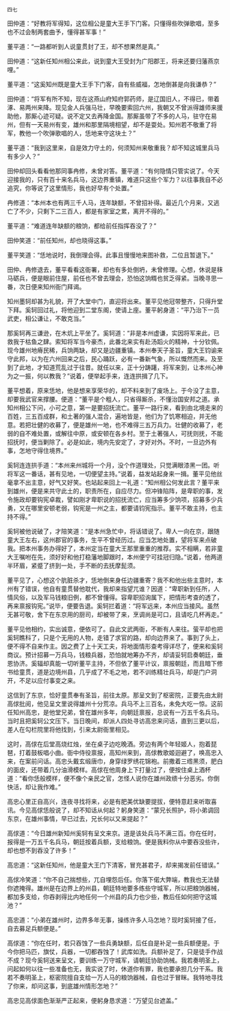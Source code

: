     四七 

   田仲道：“好教将军得知，这位相公是童大王手下门客。只懂得些吹弹歌唱，至多也不过会制两套曲予，懂得甚军事！”

   董平道：“一路都听到人说童贯封了王，却不想果然是真。”

   田仲道：“这新任知州相公来此，说到童大王受封为广阳郡王，将来还要归藩燕京哩。”

   董平道：“这奚知州既是童大王手下门客，自有些威福，怎地倒甚是向我谦恭？”

   田仲道：“将军有所不知，现在这燕山府知府郭药师，是辽国旧人，不得已，带着涿、易两州来降。现见金人兵强马壮，早晚要索回六州，我朝又不曾派得雄师来援助他，那厮心迹可疑。说不定又去再降金国。那厮虽带了不多的人马，驻守在易州，但有一天易州有变，雄州和那里隔境相望，却不是耍处。知州若不敬重了将军，教他一个吹弹歌唱的人，恁地来守这块土？”

   董平道：“我到这里来，自是效力守土的，何须知州来敬重我？却不知这城里兵马有多少人？”

   田仲却回头看看他那同事冉修，未曾对答。董平道：“有何隐情只管实说了。今天迎接我的，只有百十来名兵马，这边界重镇，难道只这些个军力？以往事我自不必追究，你等说了这里情形，我也好早有个处置。”

   冉修道：“本州本也有两三千人马，连年缺额，不曾招补得。最近几个月来，又逃亡了不少，只剩下二三百人，都是有家室之累，离开不得的。”

   董平道：“难道连年缺额的粮饷，都给前任指挥吞没了？”

   田仲笑道：“前任知州，却也晓得这事。”

   董平笑道：“恁地说时，我倒理会得。此事且慢慢地来图补救，二位且暂退下。”

   田仲、冉修退去，董平看看这衙署，却也有多处倒坍，未曾修理。心想，休说是秣马砺兵，便是眼前住屋，前任也不曾去理会，恐怕这饷糈也贫乏得紧。当晚寻思一番，次日便来知州衙门拜谒。

   知州墨轲却甚为礼貌，开了大堂中门，直迎将出来。董平见他冠带整齐，只得升堂下拜。奚轲回过礼，将他迎到二堂东阁，使请上座。董平躬身道：“平乃治下一员武吏，相公谦让，不敢克当。”

   那奚轲再三谦逊，在木炕上平坐了。奚轲道：“非是本州虚谦，实因将军来此，已救我于枯鱼之肆。索知将军当今豪杰，此番北来实有赴汤蹈火的精神，十分钦佩。现今雄州地瘠民稀，兵饷两缺，却又是边疆重镇。本州奉天子圣旨，童大王钧谕来守此邦，以为在六州回来之后，民心踊跃，必有一番新气象，所以慨然而来。及至到了此地，才知道荒乱过于往昔。就任以来，正十分踌躇，将军来到，让本州心神为之一振，何以教我？”说着，便举起手来，连连拱揖了几下。

   董平想着，原来恁地，他是想来享荣华的，却不料来到了废场上。于今没了主意，却要我武官来撑腰。便道：“董平是个粗人，只省得厮杀，不懂治国安邦之道。承知州相公下问，小可之意，第一是要招抚流亡。董平一路行来，看到由北境走来的百姓，三五百成群，和土著的强人混合，遍地皆是，他们为了饥寒相迫，并无他意。若把壮健的收募了，便是雄州一地，也不难得三五万兵力。壮健的收募了，老弱的自不难处置，或解往中原，或安顿在各乡村。至于土著强人，可抚则抚，不能招抚时，便当剿除了。必是如此，境内先安定了，才好对外。不时，一旦边外有事，怎地守得住境界。”

   奚轲连连拱手道：“本州来州城将一个月，没个作道理处，只觉满眼漆黑一团。听将军这一番话，甚有见地，一切便望主持。”说着，益发站起身来一揖。董平见他丝毫拿不出主意，好气又好笑。也站起来回上一礼道：“知州相公何发此言？董平来到雄州，便是来共守此土的，职责所在，自应尽力。但冲锋陷阵，是卑职的事，发令施政却要钩宪卓裁，譬如刚才卑职说的招抚流亡，应当筹多少饷项，招募多少兵勇，又在哪里安顿老弱，钩宪是一州之主，都要请钧宪指示。董平不敢主持，也主持不得。”

   奚轲被他说破了，才陪笑道：“是本州急忙中，将话错说了。卑人一向在京，跟随童大王左右，这州郡官的事务，生平不曾经历过。应当怎地处置，望将军来点破我。把本州事务办得好了，本州定当在童大王那里重重的推荐。实不相瞒，若非童大王嘱咐在先，须好好和他打稳藩地脚跟时，本州便宁可挂冠归隐。”说着，他两道半环眉，紧蹙了挤到一处，手不断的去抚摩髭须。

   董平见了，心想这个肮脏杀才，恁地倒来身任边疆重寄？我不和他出些主意时，本州有了错误，他自有童贯替他耽代，我却来指望兀谁？因道：“卑职新到任所，人情风俗，以及军马钱粮旧例，都不曾懂得。容卑职招询属下，把情形考查的透了，再来禀报钩宪。”说毕，便要告退。奚轲拦着道：“将军远来，本州应当接风。虽然无甚可敬，舍下在东京用的厨司，却被带了来，烹调尚是可口，且请吃几杯再走。”

   董平见他相约，实出诚意，便依可了。自此文武两衙，不断有人来往。萤平却也把奚轲瞧科了，只是个无用的人物，走错了求官的路，却向边界来了。事到了头上，便不得不自来作主。因之费了上十天工夫，将地面情形查考得详尽了，便来和奚轲商议。预计招募一万兵马，钱粮兵器，恐怕就地筹办不齐，却请妥轲启奏朝廷，垂恩协济。奚辐却真能一切听董平主持，不但依了董平计议，禀报朝廷，而且暗下修书给童贯，道是边境州县，几乎成了不毛之地，若不训练精壮兵马，却是门户洞开，不足以应付事变之来。

   这信到了东京，恰好童贯奉有圣旨，前往太原。那呈文到了枢密院，正要先由太尉高俅批阅，他见呈文里说得雄州十分荒凉。兵马不上三百名，未免大吃一惊。这前任知州高忠，是他堂兄弟，曾在雄州多年，向朝廷禀报，总说有一万五千名兵马。当时且把奚轲公文压下。当日晚间，却派人四处寻访高忠来问话，直到三更以后，差人在勾栏院里将他找到，引来太尉衙里相见。

   这时，高俅在后堂高烧红烛，坐在桌子边吃晚酒。旁边有两个年轻姬人，抱着琵琶，打着鼓板唱小曲。衙中侍役禀报，高知州来到，高俅教歌姬迴避了，唤高忠入来，在案前问话。高忠头戴玄缎唐巾，身穿绿罗绣花锦袍。前撒着三绺黑须，肥白的面皮，还带着几分油滑模样。高俅在他周身上下打量过了，便按住桌上酒杯道：“看你恁般模样，便不像个亲民之官，怎怪人说你在雄州政缋十分恶劣。你倒快活，却让我作难。”

   高忠心里正自高兴，连夜寻找将来，必是有肥美优缺要提拔，便特意赶来听取喜讯。今见高俅恁般说了，却不知话从何起？躬身笑道：“蒙兄长照护，将小弟调回东京，在雄州事情，早已过去，兄长何以又来提起？”

   高俅道：“今日雄州新知州奚轲有呈文来京。道是该处兵马不满三百。你在任时，报得是一万五千名兵马，朝廷按着兵额，支给粮饷。便是我料你从中要吞没些许，却也想不到吞没了许多！”

   高忠道：“这新任知州，他是童大王门下清客，冒充甚君子，却来揭发前任错误。”

   高俅冷笑道：“你不自己揣想些，兀自埋怨后任。你落下偌大弊端，教我也无法替你遮掩得。雄州是在边界上的州县，朝廷特地要多练些守城军，所以把粮饷器械，都加多支给，你吞剥得比内地任何一个州县的兵力也少些，教后任如何把守这城池？”

   高忠道：“小弟在雄州时，边界多年无事，操练许多人马怎地？现时奚轲接了任，自去募足兵额便是。”

   高俅道：“你在任时，若只吞蚀了一些兵勇缺额，后任自是补足一些兵额便是。于今你把马匹，旗仗，兵器，一切都吞蚀了！武库如洗。兵额补足了，只是徒手作战不成？现今奚轲送来呈文，要训练一万守城军，请朝廷协助饷械。我若奏明圣上，问起如何以往一些准备也无，我实说了时，休道你有罪，我也要承担几分干系。我若不奏明圣上，枢密院擅自支给一万人马的粮饷器械，自也过于冒眯。我特地寻找了你来，却问这事，到底雄州情形怎地？”

   高忠见高俅面色渐渐严正起来，便躬身恳求道：“万望见台遮盖。”

